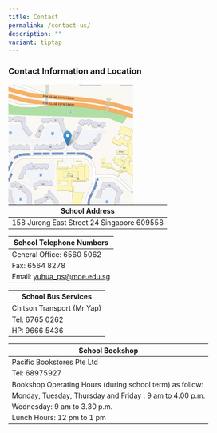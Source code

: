 ```yaml
---
title: Contact
permalink: /contact-us/
description: ""
variant: tiptap
---
```

### Contact Information and Location

<img src="/images/googlemap.png" style="width:250px;height:240px;margin-right:15px;" align="left">

| School Address 	|
|---	|
| 158 Jurong East Street 24 Singapore 609558 	|

| School Telephone Numbers 	|
|---	|
| General Office: 6560 5062 	|
| Fax: 6564 8278 	|
| Email: yuhua_ps@moe.edu.sg 	|

| School Bus Services 	|
|---	|
| Chitson Transport (Mr Yap) 	|
| Tel: 6765 0262 	|
| HP: 9666 5436 	|

| School Bookshop 	|
|---	|
| Pacific Bookstores Pte Ltd 	|
| Tel: 68975927 	|
| Bookshop Operating Hours (during school term) as follow: 	|
| Monday, Tuesday, Thursday and Friday : 9 am to 4.00 p.m. 	|
| Wednesday: 9 am to 3.30 p.m. 	|
| Lunch Hours: 12 pm to 1 pm 	|